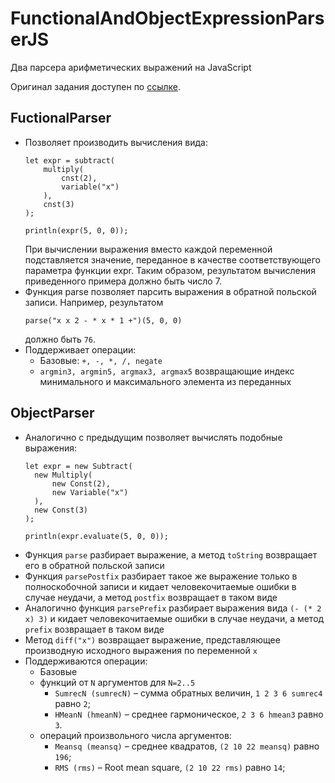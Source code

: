 # FunctionalAndObjectExpressionParserJS

Два парсера арифметических выражений на JavaScript

Оригинал задания доступен по [ссылке](https://www.kgeorgiy.info/courses/paradigms/homeworks.html#js-functional-expressions).

## FuctionalParser
- Позволяет производить вычисления вида:
  ```
  let expr = subtract(
      multiply(
          cnst(2),
          variable("x")
      ),
      cnst(3)
  );
  
  println(expr(5, 0, 0));
  ```
  При вычислении выражения вместо каждой переменной подставляется значение, переданное в качестве соответствующего параметра функции expr. Таким образом, результатом вычисления приведенного примера должно быть число 7.
- Функция parse позволяет парсить выражения в обратной польской записи. Например, результатом
  ```
  parse("x x 2 - * x * 1 +")(5, 0, 0)
  ```
  должно быть ```76```.
- Поддерживает операции:
  - Базовые: ```+, -, *, /, negate```
  - ```argmin3, argmin5, argmax3, argmax5``` возвращающие индекс минимального и максимального элемента из переданных
## ObjectParser
- Аналогично с предыдущим позволяет вычислять подобные выражения:
  ```
  let expr = new Subtract(
    new Multiply(
        new Const(2),
        new Variable("x")
    ),
    new Const(3)
  );

  println(expr.evaluate(5, 0, 0));
  ```
- Функция ```parse``` разбирает выражение, а метод ```toString``` возвращает его в обратной польской записи
- Функция ```parsePostfix``` разбирает такое же выражение только в полноскобочной записи и кидает человекочитаемые ошибки в случае неудачи, а метод ```postfix``` возвращает в таком виде
- Аналогично функция ```parsePrefix``` разбирает выражения вида ```(- (* 2 x) 3)``` и кидает человекочитаемые ошибки в случае неудачи, а метод ```prefix``` возвращает в таком виде
- Метод ```diff("x")``` возвращает выражение, представляющее производную исходного выражения по переменной ```x```
- Поддерживаются операции:
  - Базовые
  - функций от ```N``` аргументов для ```N=2..5```
    - ```SumrecN (sumrecN)``` – сумма обратных величин, ```1 2 3 6 sumrec4``` равно ```2```;
    - ```HMeanN (hmeanN)``` – среднее гармоническое, ```2 3 6 hmean3``` равно ```3```.
  - операций произвольного числа аргументов:
    - ```Meansq (meansq)``` – среднее квадратов, ```(2 10 22 meansq)``` равно ```196```;
    - ```RMS (rms)``` – Root mean square, ```(2 10 22 rms)``` равно ```14```;
